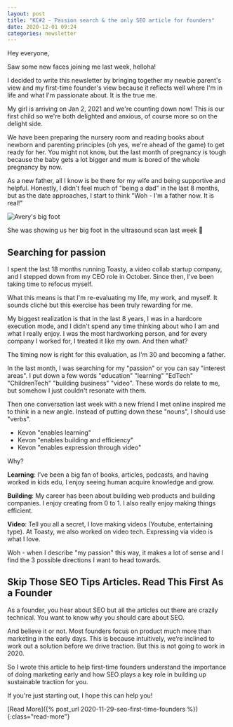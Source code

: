 ```yaml
---
layout: post
title: "KC#2 - Passion search & the only SEO article for founders"
date: 2020-12-01 09:24
categories: newsletter
---
```


Hey everyone,

Saw some new faces joining me last week, helloha!

I decided to write this newsletter by bringing together my newbie parent's view and my first-time founder's view because it reflects well where I'm in life and what I'm passionate about. It is the true me.

My girl is arriving on Jan 2, 2021 and we're counting down now! This is our first child so we're both delighted and anxious, of course more so on the delight side.

We have been preparing the nursery room and reading books about newborn and parenting principles (oh yes, we're ahead of the game) to get ready for her. You might not know, but the last month of pregnancy is tough because the baby gets a lot bigger and mum is bored of the whole pregnancy by now.

As a new father, all I know is be there for my wife and being supportive and helpful. Honestly, I didn't feel much of "being a dad" in the last 8 months, but as the date approaches, I start to think "Woh - I'm a father now. It is real!"

<img src="{{site.baseurl}}/assets/images/newsletters/issue002-averys-foot.jpeg" alt="Avery's big foot" class="full-image">
<p class="img-source">She was showing us her big foot in the ultrasound scan last week 🙈</p>

## Searching for passion

I spent the last 18 months running Toasty, a video collab startup company, and I stepped down from my CEO role in October. Since then, I've been taking time to refocus myself.

What this means is that I'm re-evaluating my life, my work, and myself. It sounds cliché but this exercise has been truly rewarding for me.

My biggest realization is that in the last 8 years, I was in a hardcore execution mode, and I didn't spend any time thinking about who I am and what I really enjoy. I was the most hardworking person, and for every company I worked for, I treated it like my own. And then what?

The timing now is right for this evaluation, as I'm 30 and becoming a father.

In the last month, I was searching for my "passion" or you can say "interest areas". I put down a few words "education" "learning" "EdTech" "ChildrenTech" "building business" "video". These words do relate to me, but somehow I just couldn't resonate with them.

Then one conversation last week with a new friend I met online inspired me to think in a new angle. Instead of putting down these "nouns", I should use "verbs".

- Kevon "enables learning"
- Kevon "enables building and efficiency"
- Kevon "enables expression through video"

Why?

**Learning**: I've been a big fan of books, articles, podcasts, and having worked in kids edu, I enjoy seeing human acquire knowledge and grow.

**Building**: My career has been about building web products and building companies. I enjoy creating from 0 to 1. I also really enjoy making things efficient.

**Video**: Tell you all a secret, I love making videos (Youtube, entertaining type). At Toasty, we also worked on video tech. Expressing via video is what I love.

Woh - when I describe "my passion" this way, it makes a lot of sense and I find the 3 possible directions I want to head towards.

## Skip Those SEO Tips Articles. Read This First As a Founder​

As a founder, you hear about SEO but all the articles out there are crazily technical. You want to know why you should care about SEO.

And believe it or not. Most founders focus on product much more than marketing in the early days. This is because intuitively, we’re inclined to work out a solution before we drive traction. But this is not going to work in 2020.

So I wrote this article to help first-time founders understand the importance of doing marketing early and how SEO plays a key role in building up sustainable traction for you.

If you're just starting out, I hope this can help you!

[Read More]({% post_url 2020-11-29-seo-first-time-founders %}){:class="read-more"}
